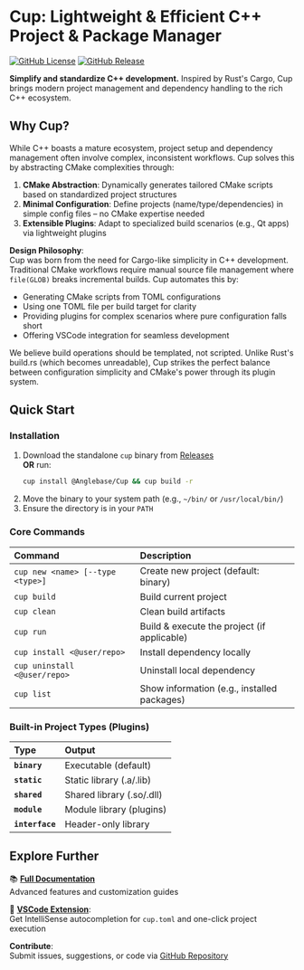 # Cup: Lightweight & Efficient C++ Project & Package Manager

[![GitHub License](https://img.shields.io/github/license/Anglebase/Cup)](https://github.com/Anglebase/Cup/blob/master/LICENSE)
[![GitHub Release](https://img.shields.io/github/v/release/Anglebase/Cup)](https://github.com/Anglebase/Cup/releases)

**Simplify and standardize C++ development.** Inspired by Rust's Cargo, Cup brings modern project management and dependency handling to the rich C++ ecosystem.

## Why Cup?

While C++ boasts a mature ecosystem, project setup and dependency management often involve complex, inconsistent workflows. Cup solves this by abstracting CMake complexities through:

1.  **CMake Abstraction**: Dynamically generates tailored CMake scripts based on standardized project structures
2.  **Minimal Configuration**: Define projects (name/type/dependencies) in simple config files – no CMake expertise needed
3.  **Extensible Plugins**: Adapt to specialized build scenarios (e.g., Qt apps) via lightweight plugins

**Design Philosophy**:  
Cup was born from the need for Cargo-like simplicity in C++ development. Traditional CMake workflows require manual source file management where `file(GLOB)` breaks incremental builds. Cup automates this by:
- Generating CMake scripts from TOML configurations
- Using one TOML file per build target for clarity
- Providing plugins for complex scenarios where pure configuration falls short
- Offering VSCode integration for seamless development

We believe build operations should be templated, not scripted. Unlike Rust's build.rs (which becomes unreadable), Cup strikes the perfect balance between configuration simplicity and CMake's power through its plugin system.

## Quick Start

### Installation

1.  Download the standalone `cup` binary from [Releases](https://github.com/Anglebase/Cup/releases)  
    **OR** run:  
    ```bash
    cup install @Anglebase/Cup && cup build -r
    ```
2.  Move the binary to your system path (e.g., `~/bin/` or `/usr/local/bin/`)
3.  Ensure the directory is in your `PATH`

### Core Commands

| Command                              | Description                                     |
| :----------------------------------- | :---------------------------------------------- |
| `cup new <name> [--type <type>]`     | Create new project (default: binary)            |
| `cup build`                          | Build current project                           |
| `cup clean`                          | Clean build artifacts                           |
| `cup run`                            | Build & execute the project (if applicable)     |
| `cup install <@user/repo>`           | Install dependency locally                      |
| `cup uninstall <@user/repo>`         | Uninstall local dependency                      |
| `cup list`                           | Show information (e.g., installed packages)     |

### Built-in Project Types (Plugins)

| Type            | Output                          |
| :-------------- | :------------------------------ |
| **`binary`**    | Executable (default)            |
| **`static`**    | Static library (.a/.lib)        |
| **`shared`**    | Shared library (.so/.dll)       |
| **`module`**    | Module library (plugins)        |
| **`interface`** | Header-only library             |

## Explore Further

📚 [**Full Documentation**](https://github.com/Anglebase/Cup/tree/master/docs/cup.md)  
Advanced features and customization guides

🧩 **[VSCode Extension](https://github.com/Anglebase/cppcup)**:  
Get IntelliSense autocompletion for `cup.toml` and one-click project execution

**Contribute**:  
Submit issues, suggestions, or code via [GitHub Repository](https://github.com/Anglebase/Cup)
